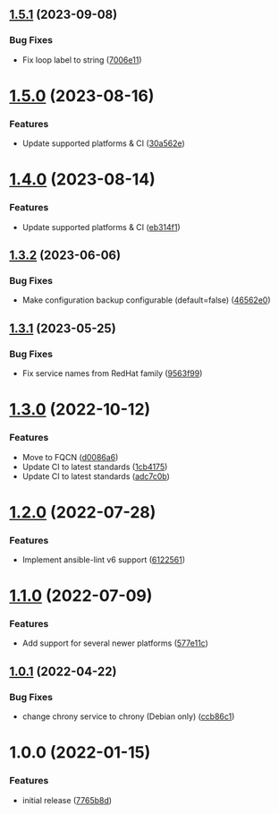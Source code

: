 ## [1.5.1](https://github.com/de-it-krachten/ansible-role-chrony/compare/v1.5.0...v1.5.1) (2023-09-08)


### Bug Fixes

* Fix loop label to string ([7006e11](https://github.com/de-it-krachten/ansible-role-chrony/commit/7006e1146d7a9878eba819c5bde0692f7b03dce1))

# [1.5.0](https://github.com/de-it-krachten/ansible-role-chrony/compare/v1.4.0...v1.5.0) (2023-08-16)


### Features

* Update supported platforms & CI ([30a562e](https://github.com/de-it-krachten/ansible-role-chrony/commit/30a562ebc4fca8b4942ce29772e58d276311ae4a))

# [1.4.0](https://github.com/de-it-krachten/ansible-role-chrony/compare/v1.3.2...v1.4.0) (2023-08-14)


### Features

* Update supported platforms & CI ([eb314f1](https://github.com/de-it-krachten/ansible-role-chrony/commit/eb314f1fb171c66c375dcaf4af6b7d3a4d207d5c))

## [1.3.2](https://github.com/de-it-krachten/ansible-role-chrony/compare/v1.3.1...v1.3.2) (2023-06-06)


### Bug Fixes

* Make configuration backup configurable (default=false) ([46562e0](https://github.com/de-it-krachten/ansible-role-chrony/commit/46562e0e7c46fb9647c0e40b131f818726054d35))

## [1.3.1](https://github.com/de-it-krachten/ansible-role-chrony/compare/v1.3.0...v1.3.1) (2023-05-25)


### Bug Fixes

* Fix service names from RedHat family ([9563f99](https://github.com/de-it-krachten/ansible-role-chrony/commit/9563f9902257f6e568cd410e9cd373338cd59502))

# [1.3.0](https://github.com/de-it-krachten/ansible-role-chrony/compare/v1.2.0...v1.3.0) (2022-10-12)


### Features

* Move to FQCN ([d0086a6](https://github.com/de-it-krachten/ansible-role-chrony/commit/d0086a6e2a72945354287d08bf0ca1e6c40e23b6))
* Update CI to latest standards ([1cb4175](https://github.com/de-it-krachten/ansible-role-chrony/commit/1cb41751b342a61875cfe3a1b2f6209aa87e4a9b))
* Update CI to latest standards ([adc7c0b](https://github.com/de-it-krachten/ansible-role-chrony/commit/adc7c0b90bdc9f3c1ccab3b7cae52ba6e25d940c))

# [1.2.0](https://github.com/de-it-krachten/ansible-role-chrony/compare/v1.1.0...v1.2.0) (2022-07-28)


### Features

* Implement ansible-lint v6 support ([6122561](https://github.com/de-it-krachten/ansible-role-chrony/commit/61225613e3c886a5e3aadfd08016a9bb08f7ddc6))

# [1.1.0](https://github.com/de-it-krachten/ansible-role-chrony/compare/v1.0.1...v1.1.0) (2022-07-09)


### Features

* Add support for several newer platforms ([577e11c](https://github.com/de-it-krachten/ansible-role-chrony/commit/577e11ccd4f963d66f922b471e79841bed083d85))

## [1.0.1](https://github.com/de-it-krachten/ansible-role-chrony/compare/v1.0.0...v1.0.1) (2022-04-22)


### Bug Fixes

* change chrony service to chrony (Debian only) ([ccb86c1](https://github.com/de-it-krachten/ansible-role-chrony/commit/ccb86c193c5598e2859c36855ec6cd35f53527ec))

# 1.0.0 (2022-01-15)


### Features

* initial release ([7765b8d](https://github.com/de-it-krachten/ansible-role-chrony/commit/7765b8da58b7246dec452f92d8d4a5153e7d57ef))
